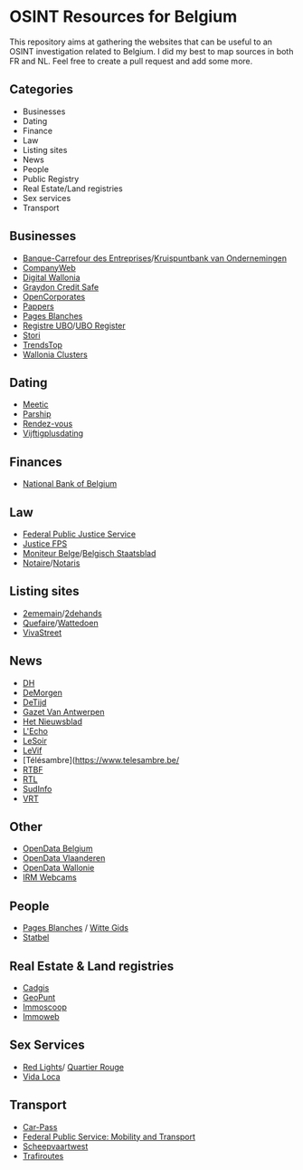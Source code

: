 # OSINT Resources for Belgium

This repository aims at gathering the websites that can be useful to an OSINT investigation related to Belgium. I did my best to map sources in both FR and NL. Feel free to create a pull request and add some more. 

## Categories 

- Businesses
- Dating
- Finance
- Law
- Listing sites
- News
- People
- Public Registry
- Real Estate/Land registries
- Sex services
- Transport


## Businesses

- [Banque-Carrefour des Entreprises](https://kbopub.economie.fgov.be/kbopub/zoeknummerform.html?lang=fr)/[Kruispuntbank van Ondernemingen](https://kbopub.economie.fgov.be/kbopub/zoeknummerform.html?lang=nl)
- [CompanyWeb](https://www.companyweb.be/en)
- [Digital Wallonia](https://www.digitalwallonia.be/fr/)
- [Graydon Credit Safe](https://www.creditsafe.com/be/nl.html)
- [OpenCorporates](https://opencorporates.com/)
- [Pappers](https://www.pappers.be/fr/)
- [Pages Blanches](https://www.pagesblanches.be/)
- [Registre UBO](https://finances.belgium.be/fr/E-services/ubo-register)/[UBO Register](https://financien.belgium.be/nl/E-services/Ubo-register)
- [Stori](https://www.fsma.be/en/stori)
- [TrendsTop](https://trendstop.levif.be) 
- [Wallonia Clusters](https://clusters.wallonie.be/federateur/)

## Dating

- [Meetic](https://fr.meetic.be)
- [Parship](https://www.parship.be)
- [Rendez-vous](https://fr.rendez-vous.be)
- [Vijftigplusdating](https://www.vijftigplusdating.be)

## Finances

- [National Bank of Belgium](https://www.nbb.be/en/language-picker)

## Law 

- [Federal Public Justice Service](http://www.just.fgov.be)
- [Justice FPS](https://www.justonweb.be/)
- [Moniteur Belge](https://www.ejustice.just.fgov.be/cgi/welcome.pl?language=fr&view_numac=)/[Belgisch Staatsblad](https://www.ejustice.just.fgov.be)
- [Notaire](https://www.notaire.be)/[Notaris](https://www.notaris.be/)

## Listing sites

- [2ememain](https://www.2ememain.be/)/[2dehands](https://www.2dehands.be/)
- [Quefaire](https://www.quefaire.be/)/[Wattedoen](https://www.wattedoen.be/)
- [VivaStreet](https://www.vivastreet.be/escort-girl-boy/be)

## News

- [DH](https://www.dhnet.be/)
- [DeMorgen](https://www.demorgen.be/)
- [DeTijd](https://www.tijd.be/)
- [Gazet Van Antwerpen](https://www.gva.be/)
- [Het Nieuwsblad](https://www.nieuwsblad.be/)
- [L'Echo](https://www.lecho.be/)
- [LeSoir](https://www.lesoir.be/)
- [LeVif](https://www.levif.be/)
- [Télésambre](https://www.telesambre.be/
- [RTBF](https://www.rtbf.be/)
- [RTL](https://www.rtl.be/)
- [SudInfo](https://www.sudinfo.be/)
- [VRT](https://www.vrt.be/nl)
## Other

- [OpenData Belgium](https://data.gov.be/fr)
- [OpenData Vlaanderen](https://data.vlaanderen.be)
- [OpenData Wallonie](https://urbanisme.wallonie.be)
- [IRM Webcams](https://www.meteo.be/fr/meteo/observations/webcams)

## People

- [Pages Blanches](https://www.pagesblanches.be/) / [Witte Gids](https://www.wittegids.be/)
- [Statbel](https://statbel.fgov.be)

## Real Estate & Land registries

- [Cadgis](https://eservices.minfin.fgov.be/ecad-web/#/)
- [GeoPunt](https://www.geopunt.be/)
- [Immoscoop](https://www.immoscoop.be/)
- [Immoweb](https://www.immoweb.be)

## Sex Services

- [Red Lights](https://www.redlights.be/)/ [Quartier Rouge](https://www.quartier-rouge.be)
- [Vida Loca](https://www.vidaloca.be)

## Transport

- [Car-Pass](https://www.car-pass.be)
- [Federal Public Service: Mobility and Transport](https://mobilit.belgium.b)
- [Scheepvaartwest](https://www.scheepvaartwest.be)
- [Trafiroutes](http://trafiroutes.wallonie.be/trafiroutes/cameras/)

